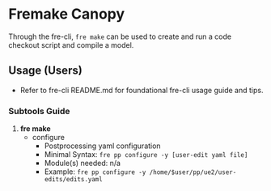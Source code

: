 # **Fremake Canopy**

Through the fre-cli, `fre make` can be used to create and run a code checkout script and compile a model.

## **Usage (Users)**

* Refer to fre-cli README.md for foundational fre-cli usage guide and tips.

### **Subtools Guide**

1)  **fre make**
    - configure
        - Postprocessing yaml configuration
        - Minimal Syntax: `fre pp configure -y [user-edit yaml file]`
        - Module(s) needed: n/a
        - Example: `fre pp configure -y /home/$user/pp/ue2/user-edits/edits.yaml`
